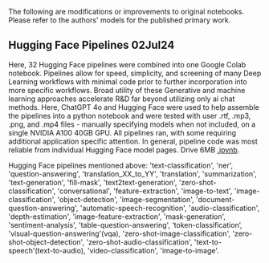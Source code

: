 The following are modifications or improvements to original notebooks. Please refer to the authors' models for the published primary work.

## Hugging Face Pipelines 02Jul24
Here, 32 Hugging Face pipelines were combined into one Google Colab notebook. Pipelines allow for speed, simplicity, and screening of many Deep Learning workflows with minimal code prior to further incorporation into more specific workflows. Broad utility of these Generative and machine learning approaches accelerate R&D far beyond utilizing only ai chat methods. Here, ChatGPT 4o and Hugging Face were used to help assemble the pipelines into a python notebook and were tested with user .rtf, .mp3, .png, and .mp4 files - manually specifying models when not included, on a single NVIDIA A100 40GB GPU. All pipelines ran, with some requiring additional application specific attention. In general, pipeline code was most reliable from individual Hugging Face model pages. Drive 6MB [.ipynb](https://drive.google.com/file/d/11Kr1uW53l11spiwvN8AxbfS-SIVN9N-e/view?usp=drivesdk).

Hugging Face pipelines mentioned above: 'text-classification', 'ner', 'question-answering', 'translation_XX_to_YY', 'translation', 'summarization', 'text-generation', 'fill-mask', 'text2text-generation', 'zero-shot-classification', 'conversational', 'feature-extraction', 'image-to-text', 'image-classification', 'object-detection', 'image-segmentation', 'document-question-answering', 'automatic-speech-recognition', 'audio-classification', 'depth-estimation', 'image-feature-extraction', 'mask-generation', 'sentiment-analysis', 'table-question-answering', ‘token-classification’, 'visual-question-answering'(vqa), 'zero-shot-image-classification', 'zero-shot-object-detection', 'zero-shot-audio-classification', 'text-to-speech'(text-to-audio), 'video-classification', 'image-to-image'.
